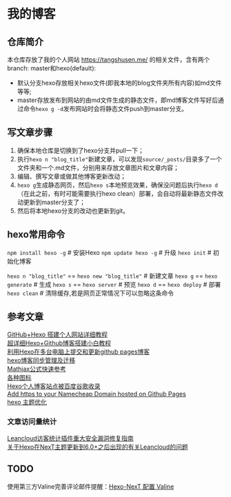 # 我的博客
## 仓库简介
本仓库存放了我的个人网站 https://tangshusen.me/ 的相关文件，含有两个branch: master和hexo(default):
* 默认分支hexo存放相关hexo文件(即我本地的blog文件夹所有内容)如md文件等等;
* master存放发布到网站的由md文件生成的静态文件，即md博客文件写好后通过命令`hexo g -d`发布网站时会将静态文件push到master分支。


## 写文章步骤

1. 确保本地仓库是切换到了hexo分支并pull一下；
2. 执行`hexo n "blog_title"`新建文章，可以发现`source/_posts/`目录多了一个文件夹和一个.md文件，分别用来存放文章图片和文章内容；
3. 编辑、撰写文章或做其他博客更新改动；
4. `hexo g`生成静态网页，然后`hexo s`本地预览效果，确保没问题后执行`hexo d`（在此之前，有时可能需要执行hexo clean）部署，会自动将最新静态文件改动更新到master分支了；
5. 然后将本地hexo分支的改动也更新到git。


## hexo常用命令
`npm install hexo -g` # 安装Hexo
`npm update hexo -g` # 升级
`hexo init` # 初始化博客


`hexo n "blog_title"` == `hexo new "blog_title"` # 新建文章
`hexo g` == `hexo generate` # 生成
`hexo s` == `hexo server` # 预览
`hexo d` == `hexo deploy` # 部署
`hexo clean` # 清除缓存,若是网页正常情况下可以忽略这条命令

## 参考文章
[GitHub+Hexo 搭建个人网站详细教程](https://zhuanlan.zhihu.com/p/26625249)  
[超详细Hexo+Github博客搭建小白教程](https://godweiyang.com/2018/04/13/hexo-blog/)  
[利用Hexo在多台电脑上提交和更新github pages博客](https://www.jianshu.com/p/0b1fccce74e0)     
[hexo博客同步管理及迁移](https://www.jianshu.com/p/fceaf373d797)     
[Mathjax公式快速参考](https://colobu.com/2014/08/17/MathJax-quick-reference/)   
[各种图标](https://fontawesome.com/v4.7.0/icons/)   
[Hexo个人博客站点被百度谷歌收录](https://blog.csdn.net/qq_32454537/article/details/79482914)      
[Add https to your Namecheap Domain hosted on Github Pages](https://medium.com/@goelanirudh/add-https-to-your-namecheap-domain-hosted-on-github-pages-d66fd96308b5)      
[hexo 主题优化](https://keung.asia/posts/17051/)


### 文章访问量统计
[Leancloud访客统计插件重大安全漏洞修复指南](https://leaferx.online/2018/02/11/lc-security/)       
[关于Hexo在NexT主题更新到6.0+之后出现的有关Leancloud的问题](https://hexawater.ink/2018/11/15/About-Leancloud/)

## TODO
使用第三方Valine完善评论邮件提醒：[Hexo-NexT 配置 Valine](https://tding.top/archives/ed8b904f/)
